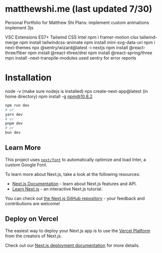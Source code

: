 # matthewshi.me (last updated 7/30)

Personal Portfolio for Matthew Shi
Plans:
implement custom animations
implement 3js

VSC Extensions
ES7+
Tailwind CSS Intel
npm i framer-motion clsx tailwind-merge
npm install tailwindcss-animate
npm install mini-svg-data-uri
npm i next-themes
npx @sentry/wizard@latest -i nextjs
npm install @react-three/fiber
npm install @react-three/drei
npm install @react-spring/three
mpn install -next-transpile-modules
used sentry for error reports

# Installation
node -v (make sure nodejs is installed)
npx create-next-app@latest (in home directory)
npm install -g npm@10.8.2
```bash
npm run dev
# or
yarn dev
# or
pnpm dev
# or
bun dev
```

## Learn More

This project uses [`next/font`](https://nextjs.org/docs/basic-features/font-optimization) to automatically optimize and load Inter, a custom Google Font.

To learn more about Next.js, take a look at the following resources:

- [Next.js Documentation](https://nextjs.org/docs) - learn about Next.js features and API.
- [Learn Next.js](https://nextjs.org/learn) - an interactive Next.js tutorial.

You can check out [the Next.js GitHub repository](https://github.com/vercel/next.js/) - your feedback and contributions are welcome!

## Deploy on Vercel

The easiest way to deploy your Next.js app is to use the [Vercel Platform](https://vercel.com/new?utm_medium=default-template&filter=next.js&utm_source=create-next-app&utm_campaign=create-next-app-readme) from the creators of Next.js.

Check out our [Next.js deployment documentation](https://nextjs.org/docs/deployment) for more details.
